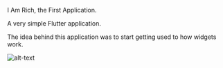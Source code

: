 I Am Rich, the First Application.

A very simple Flutter application.

The idea behind this application was to start getting used to how widgets work.

![alt-text](https://media.giphy.com/media/H8KuFq9IGKUffxJbXz/giphy.gif)
